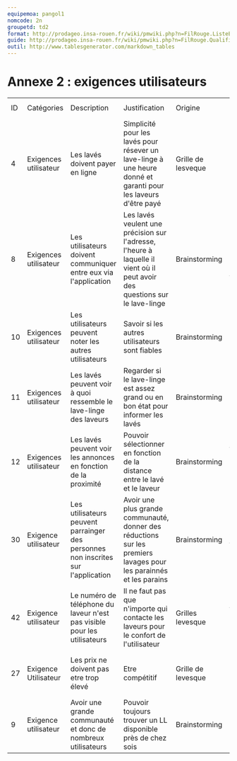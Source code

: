 ```yaml
---
equipemoa: pangol1
nomcode: 2n
groupetd: td2
format: http://prodageo.insa-rouen.fr/wiki/pmwiki.php?n=FilRouge.ListeExigencesQualifiees 
guide: http://prodageo.insa-rouen.fr/wiki/pmwiki.php?n=FilRouge.QualifierExigence
outil: http://www.tablesgenerator.com/markdown_tables
---
```

# Annexe 2 : exigences utilisateurs

| |                |                                                                            |                                                                                                                      |             |                                                           |           |             |                |                  |
|------|---------------------|---------------------------------------------------------------------------------|---------------------------------------------------------------------------------------------------------------------------|------------------|----------------------------------------------------------------|----------------|------------------|---------------------|------------------------|
|ID    |Catégories           |Description                                                                      |Justification                                                                                                              |Origine           |Critères de satisfaction                                        |Contentement MOA|Mécontentement MOA|Exigences Dépendantes|Exigences conflictuelles|
|4     |Exigences utilisateur|Les lavés doivent payer en ligne                                                 |Simplicité pour les lavés pour résever un lave-linge à une heure donné et garanti pour les laveurs d'être payé             |Grille de lesveque|Payer par carte bleu / paypal directement sur l'application     |2               |5                 |                     |                        |
|8     |Exigences utilisateur|Les utilisateurs doivent communiquer entre eux via l'application                 |Les lavés veulent une précision sur l'adresse, l'heure à laquelle il vient où il peut avoir des questions sur le lave-linge|Brainstorming     |Système de messagerie sur l'application fonctionnel             |4               |4                 |                     |                        |
|10    |Exigences utilisateur|Les utilisateurs peuvent noter les autres utilisateurs                           |Savoir si les autres utilisateurs sont fiables                                                                             |Brainstorming     |Système de notation sur le profil de chaque utilisateur         |4               |3                 |                     |                        |
|11    |Exigences utilisateur|Les lavés peuvent voir à quoi ressemble le lave-linge des laveurs                |Regarder si le lave-linge est assez grand ou en bon état pour informer les lavés                                           |Brainstorming     |Photo disponible sur l'annonce                                  |4               |3                 |                     |                        |
|12    |Exigences utilisateur|Les lavés peuvent voir les annonces en fonction de la proximité                  |Pouvoir sélectionner en fonction de la distance entre le lavé et le laveur                                                 |Brainstorming     |Pouvoir trier les annonces en fonction de la distance           |3               |4                 |                     |                        |
|30    |Exigence utilisateur |Les utilisateurs peuvent parrainger des personnes non inscrites sur l'application|Avoir une plus grande communauté, donner des réductions sur les premiers lavages pour les parainnés et les parains         |Brainstorming     |Un code de parainnage valide à fournir pour les futurs parainnés|4               |2                 |                     |                        |
|42    |Exigence utilisateur |Le numéro de téléphone du laveur n'est pas visible pour les utilisateurs         |Il ne faut pas que n'importe qui contacte les laveurs pour le confort de l'utilisateur                                     |Grilles levesque  |Numéro de téléphone non affiché sur l'application               |3               |5                 |                     |                        |
|27    |Exigence Utilisateur |Les prix ne doivent pas etre trop élevé                                          |Etre compétitif                                                                                                            |Grille de levesque|Prix doit etre Inférieur au prix en laverie                     |3               |2                 |                     |                        |
|9     |Exigence utilisateur |Avoir une grande communauté et donc de nombreux utilisateurs                     |Pouvoir toujours trouver un LL disponible près de chez sois                                                                |Brainstorming     |                                                                |4               |5                 |                     |                        |
